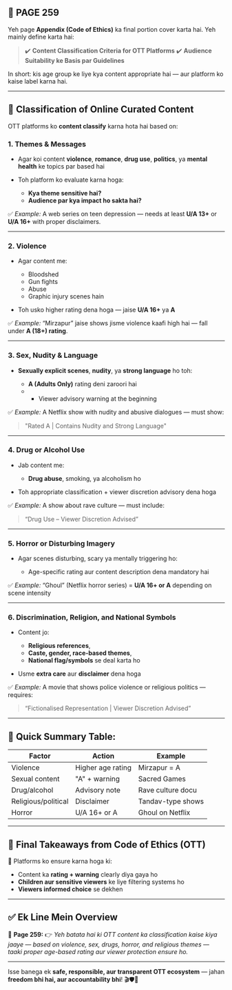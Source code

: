 ## 📄 **PAGE 259**

Yeh page **Appendix (Code of Ethics)** ka final portion cover karta hai.
Yeh mainly define karta hai:

> ✔️ **Content Classification Criteria for OTT Platforms**
> ✔️ **Audience Suitability ke Basis par Guidelines**

In short: kis age group ke liye kya content appropriate hai — aur platform ko kaise label karna hai.

---

## 🔹 Classification of Online Curated Content

OTT platforms ko **content classify** karna hota hai based on:

### 1. **Themes & Messages**

* Agar koi content **violence**, **romance**, **drug use**, **politics**, ya **mental health** ke topics par based hai
* Toh platform ko evaluate karna hoga:

  * **Kya theme sensitive hai?**
  * **Audience par kya impact ho sakta hai?**

✅ *Example:*
A web series on teen depression — needs at least **U/A 13+** or **U/A 16+** with proper disclaimers.

---

### 2. **Violence**

* Agar content me:

  * Bloodshed
  * Gun fights
  * Abuse
  * Graphic injury scenes hain
* Toh usko higher rating dena hoga — jaise **U/A 16+** ya **A**

✅ *Example:*
“Mirzapur” jaise shows jisme violence kaafi high hai — fall under **A (18+) rating**.

---

### 3. **Sex, Nudity & Language**

* **Sexually explicit scenes**, **nudity**, ya **strong language** ho toh:

  * **A (Adults Only)** rating deni zaroori hai
  * * Viewer advisory warning at the beginning

✅ *Example:*
A Netflix show with nudity and abusive dialogues — must show:

> "Rated A | Contains Nudity and Strong Language"

---

### 4. **Drug or Alcohol Use**

* Jab content me:

  * **Drug abuse**, smoking, ya alcoholism ho
* Toh appropriate classification + viewer discretion advisory dena hoga

✅ *Example:*
A show about rave culture — must include:

> “Drug Use – Viewer Discretion Advised”

---

### 5. **Horror or Disturbing Imagery**

* Agar scenes disturbing, scary ya mentally triggering ho:

  * Age-specific rating aur content description dena mandatory hai

✅ *Example:*
“Ghoul” (Netflix horror series) = **U/A 16+ or A** depending on scene intensity

---

### 6. **Discrimination, Religion, and National Symbols**

* Content jo:

  * **Religious references**,
  * **Caste, gender, race-based themes**,
  * **National flag/symbols** se deal karta ho
* Usme **extra care** aur **disclaimer** dena hoga

✅ *Example:*
A movie that shows police violence or religious politics — requires:

> “Fictionalised Representation | Viewer Discretion Advised”

---

## 🧩 **Quick Summary Table:**

| Factor              | Action            | Example           |
| ------------------- | ----------------- | ----------------- |
| Violence            | Higher age rating | Mirzapur = A      |
| Sexual content      | "A" + warning     | Sacred Games      |
| Drug/alcohol        | Advisory note     | Rave culture docu |
| Religious/political | Disclaimer        | Tandav-type shows |
| Horror              | U/A 16+ or A      | Ghoul on Netflix  |

---

## 🔹 **Final Takeaways from Code of Ethics (OTT)**

📌 Platforms ko ensure karna hoga ki:

* Content ka **rating + warning** clearly diya gaya ho
* **Children aur sensitive viewers** ke liye filtering systems ho
* **Viewers informed choice** se dekhen

---

## ✅ **Ek Line Mein Overview**

📌 **Page 259:**
👉 *Yeh batata hai ki OTT content ka classification kaise kiya jaaye — based on violence, sex, drugs, horror, and religious themes — taaki proper age-based rating aur viewer protection ensure ho.*

---

Isse banega ek **safe, responsible, aur transparent OTT ecosystem** — jahan **freedom bhi hai, aur accountability bhi**! 🎬🛡️📲
